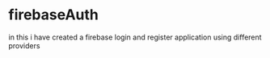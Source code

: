 # firebaseAuth
in this i have created a firebase login and register application using different providers
